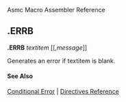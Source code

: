 Asmc Macro Assembler Reference

## .ERRB

**.ERRB** _textitem_ [[,_message_]]

Generates an error if textitem is blank.

#### See Also

[Conditional Error](conditional-error.md) | [Directives Reference](readme.md)
